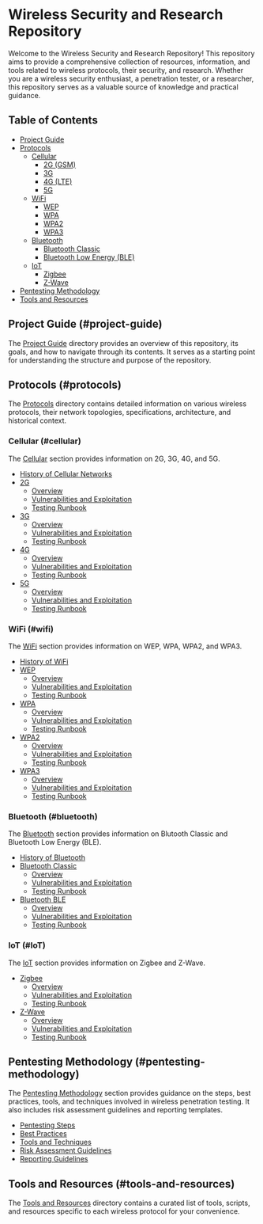 # Wireless Security and Research Repository

Welcome to the Wireless Security and Research Repository! This repository aims to provide a comprehensive collection of resources, information, and tools related to wireless protocols, their security, and research. Whether you are a wireless security enthusiast, a penetration tester, or a researcher, this repository serves as a valuable source of knowledge and practical guidance.

## Table of Contents

- [Project Guide](README.md#project-guide)
- [Protocols](README.md#protocols)
  - [Cellular](README.md#cellular)
    - [2G (GSM)](README.md#cellular)
    - [3G](README.md#cellular)
    - [4G (LTE)](README.md#cellular)
    - [5G](README.md#cellular)
  - [WiFi](README.md#wifi)
    - [WEP](README.md#wifi)
    - [WPA](README.md#wifi)
    - [WPA2](README.md#wifi)
    - [WPA3](README.md#wifi)
  - [Bluetooth](README.md#bluetooth)
    - [Bluetooth Classic](README.md#bluetooth)
    - [Bluetooth Low Energy (BLE)](README.md#bluetooth)
  - [IoT](README.md#IoT)
    - [Zigbee](README.md#IoT)
    - [Z-Wave](README.md#IoT)
- [Pentesting Methodology](README.md#pentesting-methodology)
- [Tools and Resources](README.md#tools-and-resources)

## Project Guide (#project-guide)

The [Project Guide](Project_Guide/) directory provides an overview of this repository, its goals, and how to navigate through its contents. It serves as a starting point for understanding the structure and purpose of the repository.

## Protocols (#protocols)

The [Protocols](Protocols/) directory contains detailed information on various wireless protocols, their network topologies, specifications, architecture, and historical context.

### Cellular (#cellular)

The [Cellular](Protocols/Cellular/) section provides information on 2G, 3G, 4G, and 5G.

- [History of Cellular Networks](Protocols/Cellular/History.md)
- [2G](Protocols/Cellular/2G/)
  - [Overview](Protocols/Cellular/2G/Overview.md)
  - [Vulnerabilities and Exploitation](Protocols/Cellular/2G/Vulnerabilities_and_Exploitation.md)
  - [Testing Runbook](Protocols/Cellular/2G/Testing_Runbook.md)
- [3G](Protocols/Cellular/3G/)
  - [Overview](Protocols/Cellular/3G/Overview.md)
  - [Vulnerabilities and Exploitation](Protocols/Cellular/3G/Vulnerabilities_and_Exploitation.md)
  - [Testing Runbook](Protocols/Cellular/3G/Testing_Runbook.md)
- [4G](Protocols/Cellular/4G/)
  - [Overview](Protocols/Cellular/4G/Overview.md)
  - [Vulnerabilities and Exploitation](Protocols/Cellular/4G/Vulnerabilities_and_Exploitation.md)
  - [Testing Runbook](Protocols/Cellular/4G/Testing_Runbook.md)
- [5G](Protocols/Cellular/5G/)
  - [Overview](Protocols/Cellular/5G/Overview.md)
  - [Vulnerabilities and Exploitation](Protocols/Cellular/5G/Vulnerabilities_and_Exploitation.md)
  - [Testing Runbook](Protocols/Cellular/5G/Testing_Runbook.md)
    
### WiFi (#wifi)

The [WiFi](Protocols/WiFi/) section provides information on WEP, WPA, WPA2, and WPA3.

- [History of WiFi](Protocols/WiFi/History.md)
- [WEP](Protocols/WiFi/WEP/)
  - [Overview](Protocols/WiFi/WEP/Overview.md)
  - [Vulnerabilities and Exploitation](Protocols/WiFi/WEP/Vulnerabilities_and_Exploitation.md)
  - [Testing Runbook](Protocols/WiFi/WEP/Testing_Runbook.md)
- [WPA](Protocols/WiFi/WPA/)
  - [Overview](Protocols/WiFi/WPA/Overview.md)
  - [Vulnerabilities and Exploitation](Protocols/WiFi/WPA/Vulnerabilities_and_Exploitation.md)
  - [Testing Runbook](Protocols/WiFi/WPA/Testing_Runbook.md)
- [WPA2](Protocols/WiFi/WPA2/)
  - [Overview](Protocols/WiFi/WPA2/Overview.md)
  - [Vulnerabilities and Exploitation](Protocols/WiFi/WPA2/Vulnerabilities_and_Exploitation.md)
  - [Testing Runbook](Protocols/WiFi/WPA2/Testing_Runbook.md)
- [WPA3](Protocols/WiFi/WPA3/)
  - [Overview](Protocols/WiFi/WPA3/Overview.md)
  - [Vulnerabilities and Exploitation](Protocols/WiFi/WPA3/Vulnerabilities_and_Exploitation.md)
  - [Testing Runbook](Protocols/WiFi/WPA3/Testing_Runbook.md)
  
### Bluetooth (#bluetooth)

The [Bluetooth](Protocols/Bluetooth/) section provides information on Blutooth Classic and Bluetooth Low Energy (BLE).

- [History of Bluetooth](Protocols/Bluetooth/History.md)
- [Bluetooth Classic](Protocols/Bluetooth/Classic/)
  - [Overview](Protocols/Bluetooth/Classic/Overview.md)
  - [Vulnerabilities and Exploitation](Protocols/Bluetooth/Classic/Vulnerabilities_and_Exploitation.md)
  - [Testing Runbook](Protocols/Bluetooth/Classic/Testing_Runbook.md)
- [Bluetooth BLE](Protocols/Bluetooth/BLE/)
  - [Overview](Protocols/Bluetooth/BLE/Overview.md)
  - [Vulnerabilities and Exploitation](Protocols/Bluetooth/BLE/Vulnerabilities_and_Exploitation.md)
  - [Testing Runbook](Protocols/Bluetooth/BLE/Testing_Runbook.md)

### IoT (#IoT)

The [IoT](Protocols/IoT/) section provides information on Zigbee and Z-Wave.

- [Zigbee](Protocols/IoT/Zigbee/)
  - [Overview](Protocols/IoT/Zigbee/Overview.md)
  - [Vulnerabilities and Exploitation](Protocols/IoT/Zigbee/Vulnerabilities_and_Exploitation.md)
  - [Testing Runbook](Protocols/IoT/Zigbee/Testing_Runbook.md)
- [Z-Wave](Protocols/IoT/Z-Wave/)
  - [Overview](Protocols/IoT/Z-Wave/Overview.md)
  - [Vulnerabilities and Exploitation](Protocols/IoT/Z-Wave/Vulnerabilities_and_Exploitation.md)
  - [Testing Runbook](Protocols/IoT/Z-Wave/Testing_Runbook.md)

## Pentesting Methodology (#pentesting-methodology)

The [Pentesting Methodology](Pentesting_Methodology/) section provides guidance on the steps, best practices, tools, and techniques involved in wireless penetration testing. It also includes risk assessment guidelines and reporting templates.

- [Pentesting Steps](Pentesting_Methodology/Pentesting_Steps.md)
- [Best Practices](Pentesting_Methodology/Best_Practices.md)
- [Tools and Techniques](Pentesting_Methodology/Tools_and_Techniques.md)
- [Risk Assessment Guidelines](Pentesting_Methodology/Risk_Assessment_Guidelines.md)
- [Reporting Guidelines](Pentesting_Methodology/Reporting_Guidelines.md)

## Tools and Resources (#tools-and-resources)

The [Tools and Resources](Tools_and_Resources/) directory contains a curated list of tools, scripts, and resources specific to each wireless protocol for your convenience.



